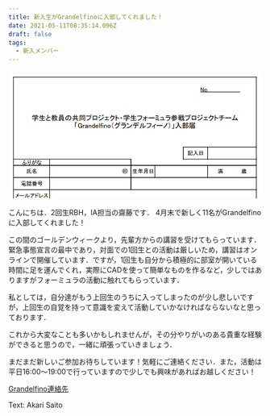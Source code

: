 ```yaml
---
title: 新入生がGrandelfinoに入部してくれました！
date: 2021-05-11T08:35:14.096Z
draft: false
tags:
  - 新入メンバー
---
```

![](スクリーンショット-2021-05-11-172825.png)

こんにちは．2回生RBH，IA担当の齋藤です．
4月末で新しく11名がGrandelfinoに入部してくれました！


この間のゴールデンウィークより，先輩方からの講習を受けてもらっています．緊急事態宣言の最中であり，対面での1回生との活動は厳しいため，講習はオンラインで開催しています．ですが，1回生も自分から積極的に部室が開いている時間に足を運んでくれ，実際にCADを使って簡単なものを作るなど，少しではありますがフォーミュラの活動に触れてもらっています．


私としては，自分達がもう上回生のうちに入ってしまったのが少し悲しいですが，上回生の自覚を持って意識を変えて活動していかなければならないなと思っております．


これから大変なことも多いかもしれませんが，その分やりがいのある貴重な経験ができると思うので，一緒に頑張っていきましょう．


まだまだ新しいご参加お待ちしています！気軽にご連絡ください．また，活動は平日16:00〜19:00で行っていますので少しでも興味があればお越しください！

[Grandelfino連絡先](https://lit.link/grandelfino)

Text: Akari Saito